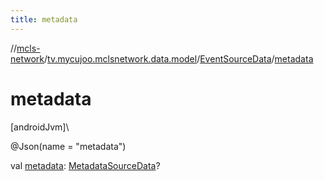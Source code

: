 ```yaml
---
title: metadata
---
```

//[mcls-network](../../../index.html)/[tv.mycujoo.mclsnetwork.data.model](../index.html)/[EventSourceData](index.html)/[metadata](metadata.html)



# metadata



[androidJvm]\




@Json(name = &quot;metadata&quot;)



val [metadata](metadata.html): [MetadataSourceData](../-metadata-source-data/index.html)?




